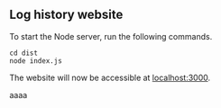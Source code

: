 ## Log history website

To start the Node server, run the following commands.

```
cd dist
node index.js
```

The website will now be accessible at [localhost:3000](localhost:3000).

aaaa
